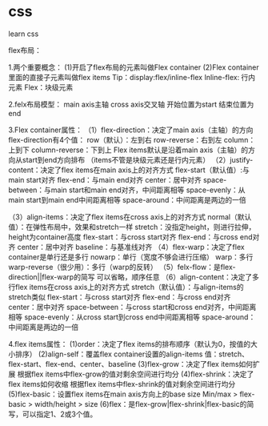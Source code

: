 # css
learn css


flex布局：

1.两个重要概念：
(1)开启了flex布局的元素叫做Flex container
(2)Flex container里面的直接子元素叫做flex items
Tip：display:flex/inline-flex
Inline-flex: 行内元素
Flex：块级元素

2.felx布局模型：
main axis主轴 cross axis交叉轴 开始位置为start 结束位置为end

3.Flex container属性：
（1）flex-direction：决定了main axis（主轴）的方向
flex-direction有4个值：
row（默认）：左到右
row-reverse：右到左
column：上到下
column-reverse：下到上
Flex items默认是沿着main axis（主轴）的方向从start到end方向排布 
（items不管是块级元素还是行内元素）
（2）justify-content：决定了flex items在main axis上的对齐方式
flex-start（默认值）:与main start对齐
flex-end：与main end对齐
center：居中对齐
space-between：与main start和main end对齐，中间距离相等
space-evenly：从main start到main end中间距离相等
space-around：中间距离是两边的一倍

（3）align-items：决定了flex items在cross axis上的对齐方式
normal（默认值）：在弹性布局中，效果和stretch一样
stretch：没指定height，则进行拉伸，height为container高度
flex-start：与cross start对齐
flex-end：与cross end对齐
center：居中对齐
baseline：与基准线对齐
（4）flex-warp：决定了flex container是单行还是多行
nowarp：单行（宽度不够会进行压缩）
warp：多行
warp-reverse（很少用）：多行（warp的反转）
（5）felx-flow：是flex-direction||flex-warp的简写
可以省略，顺序任意
（6）align-content：决定了多行flex items在cross axis上的对齐方式
stretch（默认值）：与align-items的stretch类似
flex-start：与cross start对齐
flex-end：与cross end对齐
center：居中对齐
space-between：与cross start和cross end对齐，中间距离相等
space-evenly：从cross start到cross end中间距离相等
space-around：中间距离是两边的一倍

4.flex items属性：
(1)order：决定了flex items的排布顺序（默认为0，按值的大小排序）
(2)align-self：覆盖flex container设置的align-items
  值：stretch、flex-start、flex-end、center、baseline
(3)flex-grow：决定了flex items如何扩展
  根据flex items中flex-grow的值对剩余空间进行均分
(4)flex-shrink：决定了flex items如何收缩
  根据flex items中flex-shrink的值对剩余空间进行均分
(5)flex-basic：设置flex items在main axis方向上的base size
  Min/max > flex-basic > width/height > size
(6)flex：是flex-grow|flex-shrink|flex-basic的简写，可以指定1、2或3个值。
 
